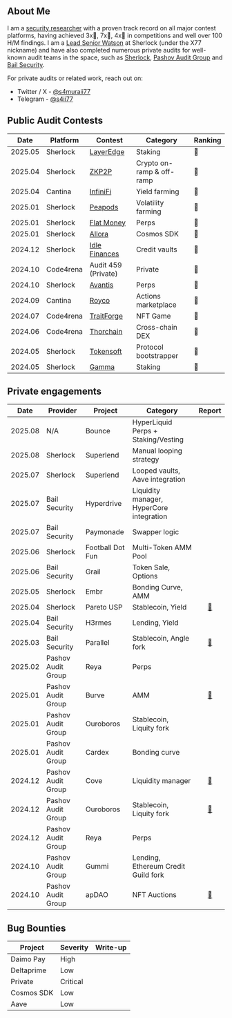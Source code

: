 ## About Me

I am a [security researcher](https://audits.sherlock.xyz/watson/samuraii77) with a proven track record on all major contest platforms, having achieved 3x🥇, 7x🥈, 4x🥉 in competitions and well over 100 H/M findings. I am a [Lead Senior Watson](https://docs.sherlock.xyz/audits/watsons/lead-senior-watson-selection-process) at Sherlock (under the X77 nickname) and have also completed numerous private audits for well-known audit teams in the space, such as [Sherlock](https://x.com/sherlockdefi), [Pashov Audit Group](https://x.com/PashovAuditGrp) and [Bail Security](https://x.com/bailsecurity).

For private audits or related work, reach out on:

- Twitter / X - [@s4muraii77](https://x.com/s4muraii77)
- Telegram - [@s4ii77](https://t.me/s4ii77)


## Public Audit Contests

| Date | Platform | Contest                              		  | Category                          			| Ranking 	|
| - | - | ----| ------------------------------------ 		  | 	-		|
| 2025.05 | Sherlock  	| [LayerEdge](https://audits.sherlock.xyz/contests/952)                					| Staking										| 🥇		|
| 2025.04 | Sherlock  	| [ZKP2P](https://audits.sherlock.xyz/contests/805)                					| Crypto on-ramp & off-ramp										| 🥇		|
| 2025.04 | Cantina  	| [InfiniFi](https://cantina.xyz/competitions/2ac7f906-1661-47eb-bfd6-519f5db0d36b)                					| Yield	farming								| 🥈		|
| 2025.01 | Sherlock  	| [Peapods](https://audits.sherlock.xyz/contests/749)                					| Volatility farming					| 🥈		|
| 2025.01 | Sherlock  	| [Flat Money](https://audits.sherlock.xyz/contests/620)                					| Perps				| 🥉		|
| 2025.01 | Sherlock  	| [Allora](https://audits.sherlock.xyz/contests/728)                					| Cosmos SDK					| 🥈		|
| 2024.12 | Sherlock  	| [Idle Finances](https://audits.sherlock.xyz/contests/571)                					| Credit vaults					| 🥈		|
| 2024.10 | Code4rena  	| Audit 459 (Private)               					| Private					| 🥉		|
| 2024.10 | Sherlock  	| [Avantis](https://audits.sherlock.xyz/contests/485)                					| Perps					| 🥉		|
| 2024.09 | Cantina  	| [Royco](https://cantina.xyz/competitions/fadb5a8f-e39c-4a6b-89f6-a03858bb8602)                					| Actions marketplace						| 🥈		|
| 2024.07 | Code4rena  	| [TraitForge](https://code4rena.com/audits/2024-07-traitforge)                					| NFT Game							| 🥈		|
| 2024.06 | Code4rena  	| [Thorchain](https://code4rena.com/audits/2024-06-thorchain)                					| Cross-chain DEX									| 🥈		|
| 2024.05 | Sherlock  	| [Tokensoft](https://audits.sherlock.xyz/contests/285)                					| Protocol bootstrapper 										| 🥇		|
| 2024.05 | Sherlock  	| [Gamma](https://audits.sherlock.xyz/contests/330)                					| Staking 										| 🥉		|

## Private engagements

| Date    | Provider | Project                              | Category                                         	           | Report   	|
| ------- | -------	 | ------------------------------------ | ----------------------------------				 		   | :--:	  	|
| 2025.08 | N/A | Bounce                        |  HyperLiquid Perps + Staking/Vesting						 | 	|
| 2025.08 | Sherlock | Superlend                        |  Manual looping strategy						 | 	|
| 2025.07 | Sherlock | Superlend                        |  Looped vaults, Aave integration						 | 	|
| 2025.07 | Bail Security | Hyperdrive                        |  Liquidity manager, HyperCore integration						 | 	|
| 2025.07 | Bail Security | Paymonade                        |  Swapper logic						 | 	|
| 2025.06 | Sherlock | Football Dot Fun                        |  Multi-Token AMM Pool						 | 	|
| 2025.06 | Bail Security | Grail                         | Token Sale, Options									 | 	|
| 2025.05 | Sherlock | Embr                         | Bonding Curve, AMM									 | 	|
| 2025.04 | Sherlock | Pareto USP                         | Stablecoin, Yield									 | [📑](https://drive.google.com/file/d/15UH3nytMdm_BYSX2XHd77-uZlTXsOLV1/view)	|
| 2025.04 | Bail Security | H3rmes                         | Lending, Yield									 | 	|
| 2025.03 | Bail Security | Parallel                         | Stablecoin, Angle fork										 | [📑](https://github.com/parallel-protocol/parallel-parallelizer/blob/main/docs/audits/Bailsec%20-%20Parallel%20Protocol%20-%20V3%20Core%20-%20Final%20Report.pdf)	|
| 2025.02 | Pashov Audit Group | Reya                         | Perps										 | 	|
| 2025.01 | Pashov Audit Group | Burve                         | AMM										 | [📑](https://github.com/pashov/audits/blob/master/team/pdf/Burve-security-review_2025-01-29.pdf)	|
| 2025.01 | Pashov Audit Group | Ouroboros                         | Stablecoin, Liquity fork										 | 	|
| 2025.01 | Pashov Audit Group | Cardex                         | Bonding curve										 | 	|
| 2024.12 | Pashov Audit Group | Cove                         | Liquidity manager										 |  [📑](https://github.com/pashov/audits/blob/master/team/pdf/Cove-security-review_2024-12-30.pdf) |
| 2024.12 | Pashov Audit Group | Ouroboros                         | Stablecoin, Liquity fork										 | [📑](https://github.com/pashov/audits/blob/master/team/pdf/Ouroboros-security-review_2024-12-06.pdf)	|
| 2024.12 | Pashov Audit Group | Reya                         | Perps										 | 	|
| 2024.10 | Pashov Audit Group | Gummi                 | Lending, Ethereum Credit Guild fork				 |  	|
| 2024.10 | Pashov Audit Group | apDAO                         | NFT Auctions										 | [📑](https://github.com/pashov/audits/blob/master/team/pdf/apDAO-security-review_2024-10-03.pdf)	|

## Bug Bounties
| Project | Severity   	| Write-up |
| ------- | -------	 | -------|
| Daimo Pay | High |   |                    
| Deltaprime | Low |   |                    
| Private | Critical |   |                    
| Cosmos SDK | Low |    |                  
| Aave | Low |    |            
